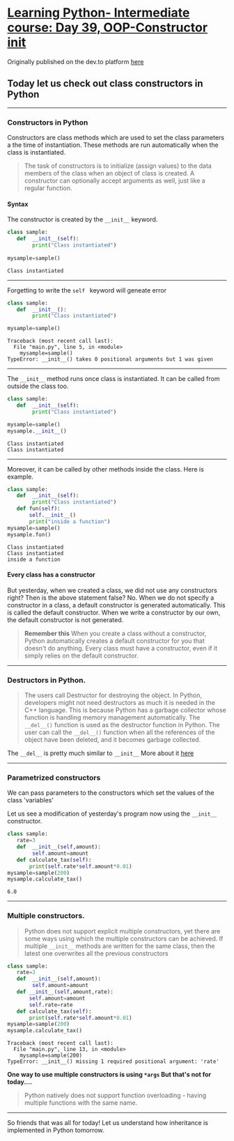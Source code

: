 # [Learning Python- Intermediate course: Day 39, OOP-Constructor __init__](https://dev.to/aatmaj/learning-python-intermediate-course-day-38-oop-constructor-init-2lhj)

Originally published on the dev.to platform [here](https://dev.to/aatmaj/learning-python-intermediate-course-day-38-oop-constructor-init-2lhj)

Today let us check out class constructors in Python
---
____
### Constructors in Python
Constructors are class methods which are used to set the class parameters a the time of instantiation. These methods are run automatically when the class is instantiated. 
> The task of constructors is to initialize (assign values) to the data members of the class when an object of class is created. A constructor can optionally accept arguments as well, just like a regular function.

#### Syntax
The constructor is created by the `__init__` keyword.

```python
class sample:
   def  __init__(self):
        print("Class instantiated")
        
mysample=sample()
```
```
Class instantiated
```
___
Forgetting to write the `self ` keyword will geneate error
```python
class sample:
   def  __init__():
        print("Class instantiated")

mysample=sample()

```
```
Traceback (most recent call last):
  File "main.py", line 5, in <module>
    mysample=sample()
TypeError: __init__() takes 0 positional arguments but 1 was given

```
___
The `__init__` method runs once class is instantiated. 
It can be called from outside the class too.
```python
class sample:
   def  __init__(self):
        print("Class instantiated")

mysample=sample()
mysample.__init__()
```
```
Class instantiated
Class instantiated
```
___
Moreover, it can be called by other methods inside the class.
Here is example.

```python
class sample:
   def  __init__(self):
        print("Class instantiated")
   def fun(self):
       self.__init__()
       print("inside a function")
mysample=sample()
mysample.fun()
```
```
Class instantiated
Class instantiated
inside a function

```



#### Every class has a constructor
But yesterday, when we created a class, we did not use any constructors right? Then is the above statement false?
No. When we do not specify a constructor in a class, a default constructor is generated automatically. This is called the default constructor. When we write a constructor by our own, the default constructor is not generated.

> **Remember this** When you create a class without a constructor, Python automatically creates a default constructor for you that doesn't do anything. Every class must have a constructor, even if it simply relies on the default constructor.


___
### Destructors in Python.
> The users call Destructor for destroying the object. In Python, developers might not need destructors as much it is needed in the C++ language. This is because Python has a garbage collector whose function is handling memory management automatically. The `__del__()` function is used as the destructor function in Python. The user can call the `__del__()` function when all the references of the object have been deleted, and it becomes garbage collected.

The `__del__` is pretty much similar to `__init__` More about it [here](https://www.studytonight.com/python/destructors-in-python)

___
### Parametrized constructors
We can pass parameters to the constructors which set the values of the class 'variables'

Let us see a modification of yesterday's program now using the `__init__` constructor.

```python
class sample:
   rate=3
   def  __init__(self,amount):
        self.amount=amount
   def calculate_tax(self):
       print(self.rate*self.amount*0.01)
mysample=sample(200)
mysample.calculate_tax()
```
```
6.0
```
___
### Multiple constructors.

> Python does not support explicit multiple constructors, yet there are some ways using which the multiple constructors can be achieved. If multiple `__init__` methods are written for the same class, then the latest one overwrites all the previous constructors

```python
class sample:
   rate=3
   def  __init__(self,amount):
        self.amount=amount
   def __init__(self,amount,rate):
       self.amount=amount
       self.rate=rate
   def calculate_tax(self):
       print(self.rate*self.amount*0.01)
mysample=sample(200)
mysample.calculate_tax()
```
```
Traceback (most recent call last):
  File "main.py", line 13, in <module>
    mysample=sample(200)
TypeError: __init__() missing 1 required positional argument: 'rate'

```

**One way to use multiple constructors is using `*args` But that's not for today....**


> Python natively does not support function overloading - having multiple functions with the same name.

____
So friends that was all for today! Let us understand how inheritance is implemented in Python tomorrow.
